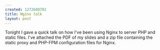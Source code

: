 ```yaml
--- 
created: 1272608702
title: Nginx talk
layout: post
---
```

Tonight I gave a quick talk on how I've been using Nginx to server PHP and static files. I've attached the PDF of my slides and a zip file containing the static proxy and PHP-FPM configuration files for Nginx. 
